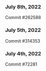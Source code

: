 ### July 8th, 2022

Commit #262588

### July 5th, 2022

Commit #314353


### July 4th, 2022

Commit #72281
